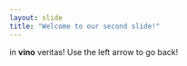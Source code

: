 ```yaml
---
layout: slide
title: "Welcome to our second slide!"
---
```

in **vino** veritas!
Use the left arrow to go back!
